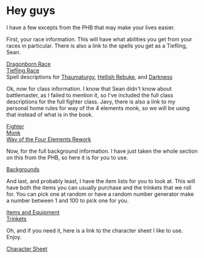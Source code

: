 # Hey guys

I have a few excepts from the PHB that may make your lives easier.

First, your race information. This will have what abilities you get from your races in particular. There is also a link to the spells you get as a Tiefling, Sean.

[Dragonborn Race](pdf/Dragonborn.pdf)<br/>
[Tiefling Race](pdf/Tiefling.pdf)<br/>
Spell descriptions for [Thaumaturgy](https://5thsrd.org/spellcasting/spells/thaumaturgy/), [Hellish Rebuke](https://5thsrd.org/spellcasting/spells/hellish_rebuke/), and [Darkness](https://5thsrd.org/spellcasting/spells/darkness/)

Ok, now for class information. I know that Sean didn't know about battlemaster, as I failed to mention it, so I've included the full class descriptions for the full fighter class. Javy, there is also a link to my personal home rules for way of the 4 elements monk, so we will be using that instead of what is in the book.

[Fighter](pdf/Fighter.pdf)<br/>
[Monk](pdf/Monk.pdf)<br/>
[Way of the Four Elements Rework](pdf/wayof4elements_remastered.pdf)

Now, for the full background information. I have just taken the whole section on this from the PHB, so here it is for you to use.

[Backgrounds](pdf/Background.pdf)

And last, and probably least, I have the item lists for you to look at. This will have both the items you can usually purchase and the trinkets that we roll for. You can pick one at random or have a random number generator make a number between 1 and 100 to pick one for you.

[Items and Equipment](pdf/Weapons.pdf)<br/>
[Trinkets](pdf/Trinkets.pdf)

Oh, and if you need it, here is a link to the character sheet I like to use. Enjoy.

[Character Sheet](http://epiclevelgaming.com/wp-content/uploads/2015/01/Alt-5e-character-sheet.pdf)